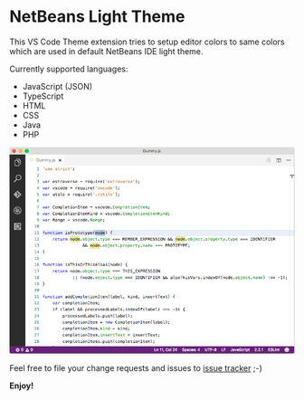# NetBeans Light Theme

This VS Code Theme extension tries to setup editor colors to same colors which are used in default NetBeans IDE light theme.

Currently supported languages:
- JavaScript (JSON)
- TypeScript
- HTML
- CSS
- Java
- PHP

![VSCode NetBeans Light Theme](./images/vscode-netbeans-light-theme.png)

Feel free to file your change requests and issues to [issue tracker](https://github.com/obrejla/vscode-netbeans-light-theme/issues) ;-)

**Enjoy!**
